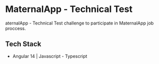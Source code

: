 
# MaternalApp - Technical Test

aternalApp - Technical Test challenge to participate in MaternalApp job proccess.

## Tech Stack

- Angular 14 | Javascript - Typescript